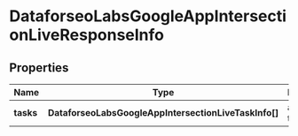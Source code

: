 # DataforseoLabsGoogleAppIntersectionLiveResponseInfo

## Properties

| Name | Type | Description | Notes |
|------------ | ------------- | ------------- | -------------|
**tasks** | **DataforseoLabsGoogleAppIntersectionLiveTaskInfo[]** | array of tasks |[optional]|